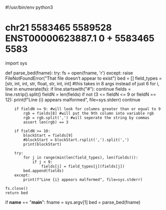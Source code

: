 #!/usr/bin/env python3
# chr21   5583465 5589528 ENST00000623887.1       0       +       5583465 5583
import sys

def parse_bed(fname):
    try:
        fs = open(fname, 'r')
    except:
        raise FileNotFoundError("That file doesn’t appear to exist")
    bed = []
    field_types = [str, int, int, str, float, str, int, int] #this takes in 8 args instead of just 6
    for i, line in enumerate(fs):
        if line.startswith("#"):
            continue
        fields = line.rstrip().split()
        fieldN = len(fields)
        if not (3 <= fieldN <= 9 or fieldN == 12):
            print(f"Line {i} appears malformed", file=sys.stderr)
            continue
        
        if fieldN >= 9: #will look for columns greater than or equal to 9
            rgb = fields[8] #will put the 9th column into variable rgb
            rgb = rgb.split(',') #will seperate the string by commas 
            assert len(rgb) == 3        
        
        if fieldN >= 10: 
            blockStart = fields[9]
            #blockStart = blockStart.rsplit(',').split(',')
            print(blockStart)
               
        try:
            for j in range(min(len(field_types), len(fields))):
                if j < 9: 
                    fields[j] = field_types[j](fields[j])
            bed.append(fields)
        except:
            print(f"Line {i} appears malformed", file=sys.stderr)
    
    fs.close()
    return bed
    
if __name__ == "__main__":
    fname = sys.argv[1]
    bed = parse_bed(fname)
